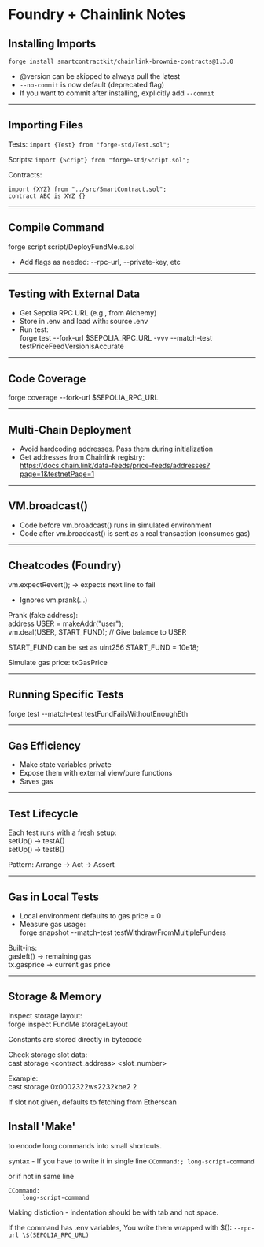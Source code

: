 # Foundry + Chainlink Notes

## Installing Imports
`forge install smartcontractkit/chainlink-brownie-contracts@1.3.0`
- @version can be skipped to always pull the latest  
- `--no-commit` is now default (deprecated flag)  
- If you want to commit after installing, explicitly add `--commit` 

---

## Importing Files
Tests: `import {Test} from "forge-std/Test.sol";`

Scripts: `import {Script} from "forge-std/Script.sol";`

Contracts:  
```
import {XYZ} from "../src/SmartContract.sol";  
contract ABC is XYZ {}  
```

---

## Compile Command
forge script script/DeployFundMe.s.sol  
- Add flags as needed: --rpc-url, --private-key, etc  

---

## Testing with External Data
- Get Sepolia RPC URL (e.g., from Alchemy)  
- Store in .env and load with: source .env  
- Run test:  
forge test --fork-url $SEPOLIA_RPC_URL -vvv --match-test testPriceFeedVersionIsAccurate  

---

## Code Coverage
forge coverage --fork-url $SEPOLIA_RPC_URL  

---

## Multi-Chain Deployment
- Avoid hardcoding addresses. Pass them during initialization  
- Get addresses from Chainlink registry:  
https://docs.chain.link/data-feeds/price-feeds/addresses?page=1&testnetPage=1  

---

## VM.broadcast()
- Code before vm.broadcast() runs in simulated environment  
- Code after vm.broadcast() is sent as a real transaction (consumes gas)  

---

## Cheatcodes (Foundry)
vm.expectRevert(); → expects next line to fail  
- Ignores vm.prank(...)  

Prank (fake address):  
address USER = makeAddr("user");  
vm.deal(USER, START_FUND); // Give balance to USER  

START_FUND can be set as uint256 START_FUND = 10e18;  

Simulate gas price: txGasPrice  

---

## Running Specific Tests
forge test --match-test testFundFailsWithoutEnoughEth  

---

## Gas Efficiency
- Make state variables private  
- Expose them with external view/pure functions  
- Saves gas  

---

## Test Lifecycle
Each test runs with a fresh setup:  
setUp() → testA()  
setUp() → testB()  

Pattern: Arrange → Act → Assert  

---

## Gas in Local Tests
- Local environment defaults to gas price = 0  
- Measure gas usage:  
forge snapshot --match-test testWithdrawFromMultipleFunders  

Built-ins:  
gasleft() → remaining gas  
tx.gasprice → current gas price  

---

## Storage & Memory
Inspect storage layout:  
forge inspect FundMe storageLayout  

Constants are stored directly in bytecode  

Check storage slot data:  
cast storage <contract_address> <slot_number>  

Example:  
cast storage 0x0002322ws2232kbe2 2  

If slot not given, defaults to fetching from Etherscan  

## Install 'Make' 

to encode long commands into small shortcuts.

syntax - If you have to write it in single line `CCommand:; long-script-command`

or if not in same line

```Make
CCommand: 
    long-script-command 
```
Making distiction - indentation should be with tab and not space.

If the command has .env variables, You write them wrapped with $(): `--rpc-url \$(SEPOLIA_RPC_URL)`